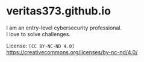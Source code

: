 # veritas373.github.io
I am an entry-level cybersecurity professional.<br>
I love to solve challenges.<br>

License: `[CC BY-NC-ND 4.0]`<br>
<a href="https://creativecommons.org/licenses/by-nc-nd/4.0/" target="_blank">https://creativecommons.org/licenses/by-nc-nd/4.0/</a>
